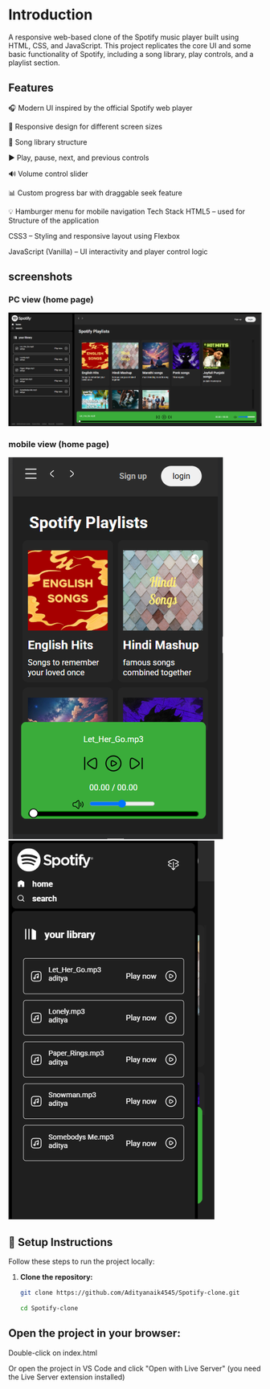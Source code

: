 # Introduction
A responsive web-based clone of the Spotify music player built using HTML, CSS, and JavaScript. This project replicates the core UI and some basic functionality of Spotify, including a song library, play controls, and a playlist section.
 ## Features
🎧 Modern UI inspired by the official Spotify web player

📱 Responsive design for different screen sizes

📂 Song library structure

▶️ Play, pause, next, and previous controls

🔊 Volume control slider

📊 Custom progress bar with draggable seek feature

💡 Hamburger menu for mobile navigation
Tech Stack
HTML5 – used for Structure of the application

CSS3 – Styling and responsive layout using Flexbox

JavaScript (Vanilla) – UI interactivity and player control logic
## screenshots
### PC view (home page)
![Homepage](page_screenshots/pc.png)
### mobile view (home page)
![Homepage](page_screenshots/mobile.png)
![hamburger](page_screenshots/hambergermobile.png)
## 🔧 Setup Instructions

Follow these steps to run the project locally:

1. **Clone the repository:**

   ```bash
   git clone https://github.com/Adityanaik4545/Spotify-clone.git
   ```
   ```bash
   cd Spotify-clone
   ```
  ## Open the project in your browser:

Double-click on index.html

Or open the project in VS Code and click "Open with Live Server" (you need the Live Server extension installed)
